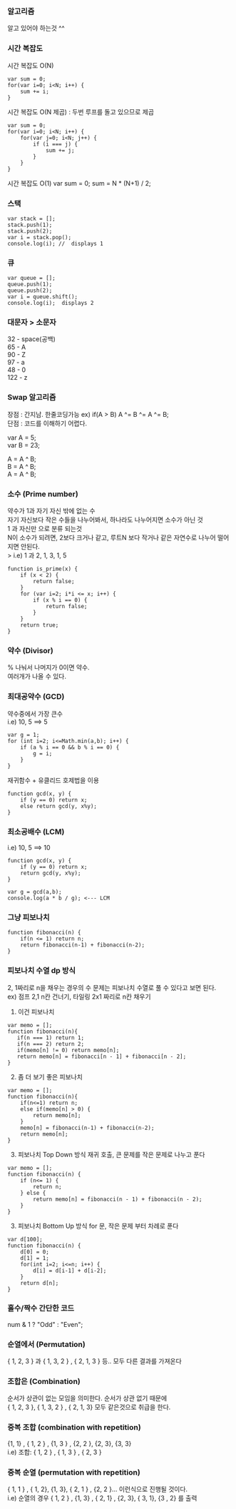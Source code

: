 ### 알고리즘
알고 있어야 하는것 ^^

### 시간 복잡도
시간 복잡도 O(N)
```
var sum = 0;
for(var i=0; i<N; i++) {
    sum += i;
}
```

시간 복잡도 O(N 제곱) : 두번 루프를 돌고 있으므로 제곱
```
var sum = 0;
for(var i=0; i<N; i++) {
    for(var j=0; i<N; j++) {
        if (i === j) {
            sum += j;
        }
    }
}
```

시간 복잡도 O(1)
var sum = 0;
sum = N * (N+1) / 2;


### 스택
```
var stack = [];
stack.push(1);
stack.push(2);
var i = stack.pop();
console.log(i); //  displays 1
```

### 큐
```
var queue = [];
queue.push(1);
queue.push(2);
var i = queue.shift();
console.log(i);  displays 2
```

### 대문자 > 소문자
32 - space(공백) <br />
65 - A <br /> 
90 - Z <br />
97 - a <br />
48 - 0 <br />
122 - z

### Swap 알고리즘
장점 : 간지남. 한줄코딩가능 ex) if(A > B) A ^= B ^= A ^= B; <br />
단점 : 코드를 이해하기 어렵다.  <br />

var A = 5; <br />
var B = 23;

A = A ^ B; <br />
B = A ^ B; <br />
A = A ^ B;

### 소수 (Prime number)
약수가 1과 자기 자신 밖에 없는 수<br />
자기 자신보다 작은 수들을 나누어봐서, 하나라도 나누어지면 소수가 아닌 것 <br />
1 과 자신만 으로 분류 되는것 <br />
N이 소수가 되려면, 2보다 크거나 같고, 루트N 보다 작거나 같은 자연수로 나누어 떨어지면
안된다. <br />>
i.e) 1 과 2,  1, 3,  1, 5
```
function is_prime(x) {
    if (x < 2) {
        return false;
    }
    for (var i=2; i*i <= x; i++) {
        if (x % i == 0) {
            return false;
        }
    }
    return true;
}
```

### 약수 (Divisor)
% 나눠서 나머지가 0이면 약수. <br />
여러개가 나올 수 있다.

### 최대공약수 (GCD)
약수중에서 가장 큰수 <br />
i.e) 10, 5 ==> 5
```
var g = 1;
for (int i=2; i<=Math.min(a,b); i++) {
    if (a % i == 0 && b % i == 0) {
        g = i;
    }
}
```

재귀함수 + 유클리드 호제법을 이용
```
function gcd(x, y) {
    if (y == 0) return x;
    else return gcd(y, x%y);
}
```

### 최소공배수 (LCM)
i.e) 10, 5 ==> 10 <br />
```
function gcd(x, y) {
    if (y == 0) return x;
    return gcd(y, x%y);
}

var g = gcd(a,b);
console.log(a * b / g); <--- LCM
```

### 그냥 피보나치
```
function fibonacci(n) {
    if(n <= 1) return n;
    return fibonacci(n-1) + fibonacci(n-2);
}
```

### 피보나치 수열 dp 방식
2, 1짜리로 n을 채우는 경우의 수 문제는 피보나치 수열로 풀 수 있다고 보면 된다.<br />
ex) 점프 2,1 n칸 건너기, 타일링 2x1 짜리로 n칸 채우기<br />

1) 이건 피보나치
```
var memo = [];
function fibonacci(n){
   if(n === 1) return 1;
   if(n === 2) return 2;
   if(memo[n] != 0) return memo[n];
   return memo[n] = fibonacci[n - 1] + fibonacci[n - 2];
}
```

2) 좀 더 보기 좋은 피보나치
```
var memo = [];
function fibonacci(n){
    if(n<=1) return n;
    else if(memo[n] > 0) { 
        return memo[n];
    }
    memo[n] = fibonacci(n-1) + fibonacci(n-2);
    return memo[n];
}
```
3) 피보나치 Top Down 방식 재귀 호출, 큰 문제를 작은 문제로 나누고 푼다
```
var memo = [];
function fibonacci(n) {
    if (n<= 1) {
        return n;
    } else {
        return memo[n] = fibonacci(n - 1) + fibonacci(n - 2);
    }
}
```
3) 피보나치 Bottom Up 방식 for 문, 작은 문제 부터 차례로 푼다
```
var d[100];
function fibonacci(n) {
    d[0] = 0;
    d[1] = 1;
    for(int i=2; i<=n; i++) {
        d[i] = d[i-1] + d[i-2];
    }
    return d[n];
}
```

### 홀수/짝수 간단한 코드
num & 1 ? "Odd" : "Even";

### 순열에서 (Permutation)
{ 1, 2, 3 } 과 { 1, 3, 2 } , { 2, 1, 3 } 등.. 모두 다른 결과를 가져온다

### 조합은  (Combination)
순서가 상관이 없는 모임을 의미한다. 순서가 상관 없기 때문에 <br />
{ 1, 2, 3 }, { 1, 3, 2 } , { 2, 1, 3} 모두 같은것으로 취급을 한다.

### 중복 조합 (combination with repetition)
{1, 1} , { 1, 2 } , {1, 3 } , {2, 2 }, {2, 3}, {3, 3} <br />
i.e) 조합: { 1, 2 } , { 1, 3 } , { 2, 3 }

### 중복 순열 (permutation with repetition)
{ 1, 1 } , { 1, 2}, {1, 3}, { 2, 1 } , {2, 2 }... 이런식으로 진행될 것이다. <br />
i.e) 순열의 경우 { 1, 2 } , {1, 3} , { 2, 1} , {2, 3}, { 3, 1}, {3 , 2} 를 출력


